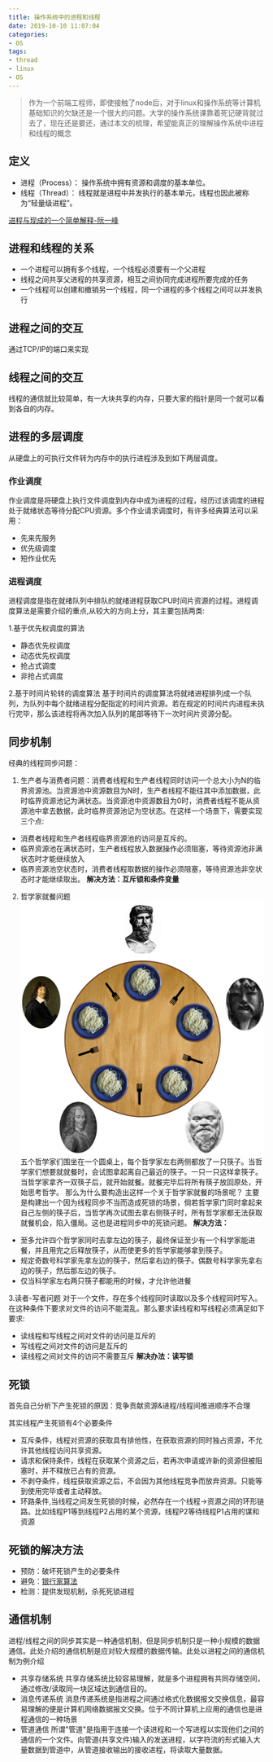 ```yaml
---
title: 操作系统中的进程和线程
date: 2019-10-10 11:07:04
categories: 
- OS
tags:
- thread
- linux
- OS
---
```


> 作为一个前端工程师，即使接触了node后，对于linux和操作系统等计算机基础知识的欠缺还是一个很大的问题。大学的操作系统课靠着死记硬背就过去了，现在还是要还，通过本文的梳理，希望能真正的理解操作系统中进程和线程的概念

## 定义
- 进程（Process）： 操作系统中拥有资源和调度的基本单位。
- 线程（Thread）： 线程就是进程中并发执行的基本单元，线程也因此被称为“轻量级进程”。

[进程与现成的一个简单解释-阮一峰](http://www.ruanyifeng.com/blog/2013/04/processes_and_threads.html)

##  进程和线程的关系
- 一个进程可以拥有多个线程，一个线程必须要有一个父进程
- 线程之间共享父进程的共享资源，相互之间协同完成进程所要完成的任务
- 一个线程可以创建和撤销另一个线程，同一个进程的多个线程之间可以并发执行

## 进程之间的交互
通过TCP/IP的端口来实现

## 线程之间的交互
线程的通信就比较简单，有一大块共享的内存，只要大家的指针是同一个就可以看到各自的内存。

## 进程的多层调度
从硬盘上的可执行文件转为内存中的执行进程涉及到如下两层调度。

### 作业调度
作业调度是将硬盘上执行文件调度到内存中成为进程的过程，经历过该调度的进程处于就绪状态等待分配CPU资源。多个作业请求调度时，有许多经典算法可以采用：
- 先来先服务
- 优先级调度
- 短作业优先

### 进程调度
进程调度是指在就绪队列中排队的就绪进程获取CPU时间片资源的过程。进程调度算法是需要介绍的重点,从较大的方向上分，其主要包括两类:

1.基于优先权调度的算法
- 静态优先权调度
- 动态优先权调度
- 抢占式调度
- 非抢占式调度

2.基于时间片轮转的调度算法
基于时间片的调度算法将就绪进程排列成一个队列，为队列中每个就绪进程分配指定的时间片资源。若在规定的时间片内进程未执行完毕，那么该进程将再次加入队列的尾部等待下一次时间片资源分配。


## 同步机制
经典的线程同步问题：
1. 生产者与消费者问题：消费者线程和生产者线程同时访问一个总大小为N的临界资源池。当资源池中资源数目为N时，生产者线程不能往其中添加数据，此时临界资源池记为满状态。当资源池中资源数目为0时，消费者线程不能从资源池中拿去数据，此时临界资源池记为空状态。在这样一个场景下，需要实现三个点:
- 消费者线程和生产者线程临界资源池的访问是互斥的。
- 临界资源池在满状态时，生产者线程放入数据操作必须阻塞，等待资源池非满状态时才能继续放入
- 临界资源池空状态时，消费者线程取数据的操作必须阻塞，等待资源池非空状态时才能继续取出。
**解决方法：互斥锁和条件变量**

2. 哲学家就餐问题
![](/../images/dinning.png)
五个哲学家们围坐在一个圆桌上，每个哲学家左右两侧都放了一只筷子。当哲学家们想要就就餐时，会试图拿起离自己最近的筷子。一只一只这样拿筷子。当哲学家拿齐一双筷子后，就开始就餐。就餐完毕后将所有筷子放回原处，开始思考哲学。
那么为什么要构造出这样一个关于哲学家就餐的场景呢？
主要是构建出一个因为线程同步不当而造成死锁的场景，倘若哲学家门同时拿起来自己左侧的筷子后，当哲学再次试图去拿右侧筷子时，所有哲学家都无法获取就餐机会，陷入僵局。这也是进程同步中的死锁问题。
**解决方法：**
- 至多允许四个哲学家同时去拿左边的筷子，最终保证至少有一个科学家能进餐，并且用完之后释放筷子，从而使更多的哲学家能够拿到筷子。
- 规定奇数号科学家先拿左边的筷子，然后拿右边的筷子。偶数号科学家先拿右边的筷子，然后那左边的筷子。
- 仅当科学家左右两只筷子都能用的时候，才允许他进餐

3.读者-写者问题
对于一个文件，存在多个线程同时读取以及多个线程同时写入。在这种条件下要求对文件的访问不能混乱。那么要求读线程和写线程必须满足如下要求:
- 读线程和写线程之间对文件的访问是互斥的
- 写线程之间对文件的访问是互斥的
- 读线程之间对文件的访问不需要互斥
**解决办法：读写锁**

## 死锁
首先自己分析下产生死锁的原因：竞争贡献资源&进程/线程间推进顺序不合理

其实线程产生死锁有4个必要条件
- 互斥条件，线程对资源的获取具有排他性，在获取资源的同时独占资源，不允许其他线程访问共享资源。
- 请求和保持条件，线程在获取某个资源之后，若再次申请或许新的资源但被阻塞时，并不释放已占有的资源。
- 不剥夺条件，线程获取资源之后，不会因为其他线程竞争而放弃资源。只能等到使用完毕或者主动释放。
- 环路条件,当线程之间发生死锁的时候，必然存在一个线程->资源之间的环形链路。比如线程P1等到线程P2占用的某个资源，线程P2等待线程P1占用的谋和资源
  
## 死锁的解决方法
- 预防：破坏死锁产生的必要条件
- 避免：[银行家算法](https://zh.wikipedia.org/zh-hans/%E9%93%B6%E8%A1%8C%E5%AE%B6%E7%AE%97%E6%B3%95)
- 检测：提供发现机制，杀死死锁进程

## 通信机制
进程/线程之间的同步其实是一种通信机制，但是同步机制只是一种小规模的数据通信。此处介绍的通信机制是应对较大规模的数据传输。此处以进程之间的通信机制为例介绍

- 共享存储系统
共享存储系统比较容易理解，就是多个进程拥有共同存储空间，通过修改/读取同一块区域达到通信目的。
- 消息传递系统
消息传递系统是指进程之间通过格式化数据报文交换信息，最容易理解的便是计算机网络数据报文交换。位于不同计算机上应用的通信也是进程通信的一种场景
- 管道通信
所谓"管道"是指用于连接一个读进程和一个写进程以实现他们之间的通信的一个文件。向管道(共享文件)输入的发送进程，以字符流的形式输入大量数据到管道中，从管道接收输出的接收进程，将读取大量数据。